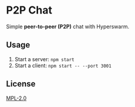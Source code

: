 # P2P Chat

Simple **peer-to-peer (P2P)** chat with Hyperswarm.

## Usage

1. Start a server: `npm start`
2. Start a client: `npm start -- --port 3001`

## License

[MPL-2.0](LICENSE)